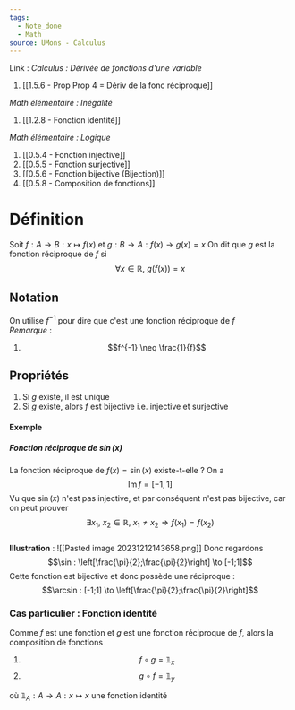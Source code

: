 ```yaml
---
tags:
  - Note_done
  - Math
source: UMons - Calculus
---
```


Link :
_Calculus : Dérivée de fonctions d'une variable_
1. [[1.5.6 - Prop Prop 4 = Dériv de la fonc réciproque]]

_Math élémentaire : Inégalité_
1. [[1.2.8 - Fonction identité]]

_Math élémentaire : Logique_
1. [[0.5.4 - Fonction injective]]
2. [[0.5.5 - Fonction surjective]]
3. [[0.5.6 - Fonction bijective (Bijection)]]
4. [[0.5.8 - Composition de fonctions]]

# Définition
Soit $f : A \to B : x \mapsto f(x)$ et $g : B \to A : f(x) \to g(x) = x$ 
On dit que $g$ est la fonction réciproque de $f$ si $$\forall x \in \mathbb{R},\ g(f(x))= x$$

## Notation
On utilise $f^{-1}$ pour dire que c'est une fonction réciproque de $f$
\
_Remarque_ :
1. $$f^{-1} \neq \frac{1}{f}$$
## Propriétés
1. Si $g$ existe, il est unique
2. Si $g$ existe, alors $f$ est bijective i.e. injective et surjective

#### Exemple
##### Fonction réciproque de $\sin(x)$ 
La fonction réciproque de $f(x) = \sin(x)$ existe-t-elle ?
On a $$\operatorname{Im}f = [-1, 1]$$ Vu que $\sin(x)$ n'est pas injective, et par conséquent n'est pas bijective, car on peut prouver $$\exists x_1,\ x_2 \in \mathbb{R},\ x_1 \neq x_2 \Rightarrow f(x_1) = f(x_2)$$   
**Illustration** :
![[Pasted image 20231212143658.png]]
Donc regardons $$\sin : \left[\frac{\pi}{2};\frac{\pi}{2}\right] \to [-1;1]$$ Cette fonction est bijective et donc possède une réciproque : $$\arcsin : [-1;1] \to \left[\frac{\pi}{2};\frac{\pi}{2}\right]$$ 

### Cas particulier : Fonction identité
Comme $f$ est une fonction et $g$ est une fonction réciproque de $f$, alors la composition de fonctions 
1. $$f \circ g = \mathbb{1}_x$$
2. $$g \circ f = \mathbb{1}_y$$ 

où $\mathbb{1}_A : A \to A : x \mapsto x$ une fonction identité